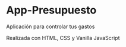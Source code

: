# App-Presupuesto
Aplicación para controlar tus gastos

Realizada con HTML, CSS y Vanilla JavaScript
